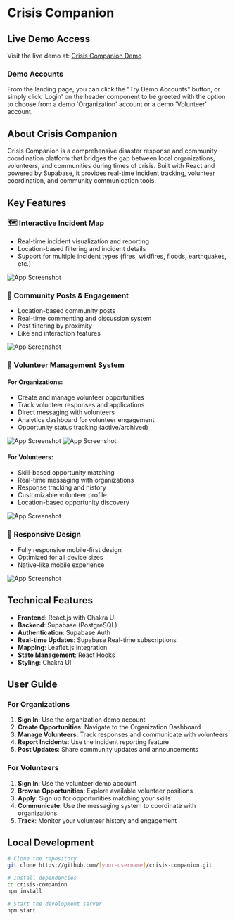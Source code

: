 # Crisis Companion


## Live Demo Access
Visit the live demo at: [Crisis Companion Demo](https://martinezeth.github.io/us-cc/)

### Demo Accounts
From the landing page, you can click the "Try Demo Accounts" button, or simply click 'Login' on the header component to be greeted with the
option to choose from a demo 'Organization' account or a demo 'Volunteer' account.


## About Crisis Companion
Crisis Companion is a comprehensive disaster response and community coordination platform that bridges the gap between local organizations, volunteers, and communities during times of crisis. Built with React and powered by Supabase, it provides real-time incident tracking, volunteer coordination, and community communication tools.


## Key Features

### 🗺️ Interactive Incident Map
- Real-time incident visualization and reporting
- Location-based filtering and incident details
- Support for multiple incident types (fires, wildfires, floods, earthquakes, etc.)

![App Screenshot](https://raw.githubusercontent.com/martinezeth/us-cc/main/src/Images/README-images/incident-map-image.png)
### 👥 Community Posts & Engagement
- Location-based community posts
- Real-time commenting and discussion system
- Post filtering by proximity
- Like and interaction features

![App Screenshot](https://raw.githubusercontent.com/martinezeth/us-cc/main/src/Images/README-images/community-posts-image.png)

### 🤝 Volunteer Management System
#### For Organizations:
- Create and manage volunteer opportunities
- Track volunteer responses and applications
- Direct messaging with volunteers
- Analytics dashboard for volunteer engagement
- Opportunity status tracking (active/archived)

![App Screenshot](https://raw.githubusercontent.com/martinezeth/us-cc/main/src/Images/README-images/organization-dashboard-image.png)
![App Screenshot](https://raw.githubusercontent.com/martinezeth/us-cc/main/src/Images/README-images/organization-dashboard-responses.png)
#### For Volunteers:
- Skill-based opportunity matching
- Real-time messaging with organizations
- Response tracking and history
- Customizable volunteer profile
- Location-based opportunity discovery

![App Screenshot](https://raw.githubusercontent.com/martinezeth/us-cc/main/src/Images/README-images/volunteer-dashboard-image.png)

### 📱 Responsive Design
- Fully responsive mobile-first design
- Optimized for all device sizes
- Native-like mobile experience

![App Screenshot](https://raw.githubusercontent.com/martinezeth/us-cc/main/src/Images/README-images/mobile-org-dash.png)

## Technical Features
- **Frontend**: React.js with Chakra UI
- **Backend**: Supabase (PostgreSQL)
- **Authentication**: Supabase Auth
- **Real-time Updates**: Supabase Real-time subscriptions
- **Mapping**: Leaflet.js integration
- **State Management**: React Hooks
- **Styling**: Chakra UI

## User Guide

### For Organizations
1. **Sign In**: Use the organization demo account
2. **Create Opportunities**: Navigate to the Organization Dashboard
3. **Manage Volunteers**: Track responses and communicate with volunteers
4. **Report Incidents**: Use the incident reporting feature
5. **Post Updates**: Share community updates and announcements

### For Volunteers
1. **Sign In**: Use the volunteer demo account
2. **Browse Opportunities**: Explore available volunteer positions
3. **Apply**: Sign up for opportunities matching your skills
4. **Communicate**: Use the messaging system to coordinate with organizations
5. **Track**: Monitor your volunteer history and engagement

## Local Development
```bash
# Clone the repository
git clone https://github.com/[your-username]/crisis-companion.git

# Install dependencies
cd crisis-companion
npm install

# Start the development server
npm start